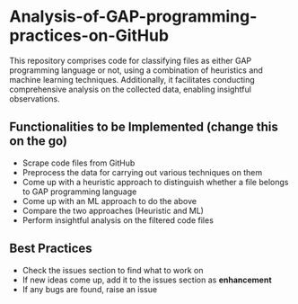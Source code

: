# Analysis-of-GAP-programming-practices-on-GitHub
This repository comprises code for classifying files as either GAP programming language or not, using a combination of heuristics and machine learning techniques. Additionally, it facilitates conducting comprehensive analysis on the collected data, enabling insightful observations.

## Functionalities to be Implemented (change this on the go)
- Scrape code files from GitHub 
- Preprocess the data for carrying out various techniques on them
- Come up with a heuristic approach to distinguish whether a file belongs to GAP programming language
- Come up with an ML approach to do the above
- Compare the two approaches (Heuristic and ML)
- Perform insightful analysis on the filtered code files

## Best Practices 
- Check the issues section to find what to work on
- If new ideas come up, add it to the issues section as **enhancement**
- If any bugs are found, raise an issue
